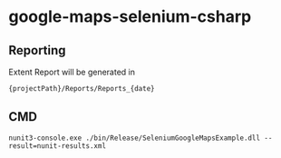 # google-maps-selenium-csharp

## Reporting
Extent Report will be generated in   
```bash
{projectPath}/Reports/Reports_{date}
```

## CMD
```
nunit3-console.exe ./bin/Release/SeleniumGoogleMapsExample.dll --result=nunit-results.xml
```

